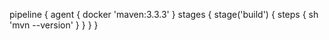 pipeline {
    agent { docker 'maven:3.3.3' }
    stages {
        stage('build') {
            steps {
               sh 'mvn --version'
            }
        }
    }
}
